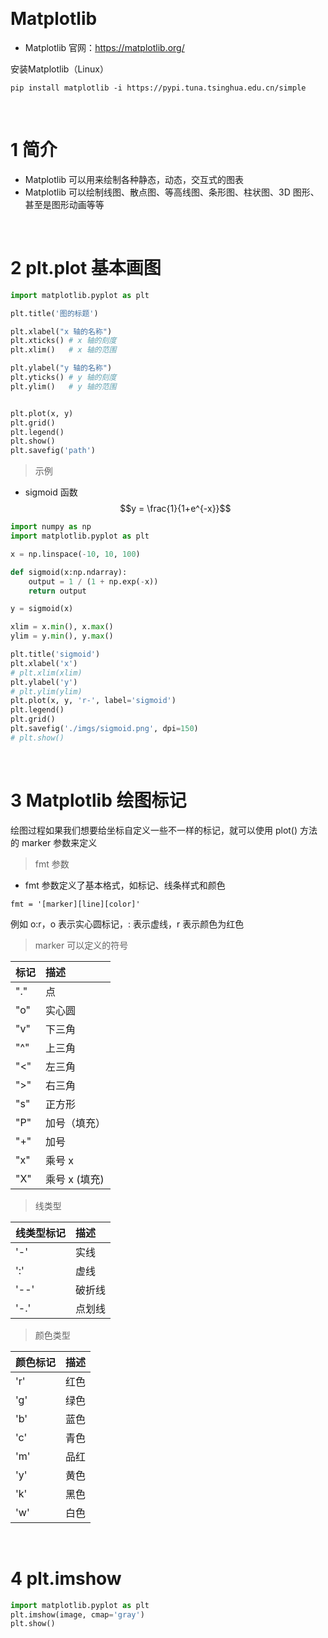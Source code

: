 &emsp;
# Matplotlib

- Matplotlib 官网：https://matplotlib.org/

安装Matplotlib（Linux）
```
pip install matplotlib -i https://pypi.tuna.tsinghua.edu.cn/simple
```

&emsp;
# 1 简介
- Matplotlib 可以用来绘制各种静态，动态，交互式的图表
- Matplotlib 可以绘制线图、散点图、等高线图、条形图、柱状图、3D 图形、甚至是图形动画等等


&emsp;
# 2 plt.plot 基本画图

```py
import matplotlib.pyplot as plt

plt.title('图的标题')

plt.xlabel("x 轴的名称")
plt.xticks() # x 轴的刻度
plt.xlim()   # x 轴的范围

plt.ylabel("y 轴的名称")
plt.yticks() # y 轴的刻度
plt.ylim()   # y 轴的范围


plt.plot(x, y)
plt.grid()
plt.legend()
plt.show()
plt.savefig('path')
```

>示例
- sigmoid 函数
    $$y = \frac{1}{1+e^{-x}}$$
```py
import numpy as np
import matplotlib.pyplot as plt

x = np.linspace(-10, 10, 100)

def sigmoid(x:np.ndarray):
    output = 1 / (1 + np.exp(-x))
    return output

y = sigmoid(x)

xlim = x.min(), x.max()
ylim = y.min(), y.max()

plt.title('sigmoid')
plt.xlabel('x')
# plt.xlim(xlim)
plt.ylabel('y')
# plt.ylim(ylim)
plt.plot(x, y, 'r-', label='sigmoid')
plt.legend()
plt.grid()
plt.savefig('./imgs/sigmoid.png', dpi=150)
# plt.show()
```


&emsp;
# 3 Matplotlib 绘图标记
绘图过程如果我们想要给坐标自定义一些不一样的标记，就可以使用 plot() 方法的 marker 参数来定义

>fmt 参数
- fmt 参数定义了基本格式，如标记、线条样式和颜色
```
fmt = '[marker][line][color]'
```
例如 o:r，o 表示实心圆标记，: 表示虚线，r 表示颜色为红色


>marker 可以定义的符号

标记	|描述
:--|:--
"."	|点
"o"	|实心圆
"v"	|下三角
"^"	|上三角
"<"	|左三角
">"	|右三角
"s"	|正方形
"P"	|加号（填充）
"+"	|加号
"x"	|乘号 x
"X"	|乘号 x (填充)


>线类型

线类型标记	|描述
:--|:--
'-'	|实线
':'	|虚线
'--'|	破折线
'-.'|	点划线

>颜色类型

颜色标记	|描述
:--|:--
'r'	|红色
'g'	|绿色
'b'	|蓝色
'c'	|青色
'm'	|品红
'y'	|黄色
'k'	|黑色
'w'	|白色


&emsp;
# 4 plt.imshow

```py
import matplotlib.pyplot as plt
plt.imshow(image, cmap='gray')
plt.show()
```
